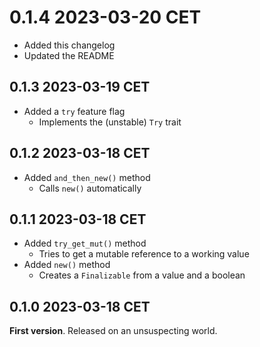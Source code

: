 0.1.4 2023-03-20 CET
====================
- Added this changelog
- Updated the README

0.1.3 2023-03-19 CET
--------------------
- Added a `try` feature flag
    - Implements the (unstable) `Try` trait

0.1.2 2023-03-18 CET
--------------------
- Added `and_then_new()` method
    - Calls `new()` automatically


0.1.1 2023-03-18 CET
--------------------
- Added `try_get_mut()` method
    - Tries to get a mutable reference to a working value
- Added `new()` method
    - Creates a `Finalizable` from a value and a boolean

0.1.0 2023-03-18 CET
--------------------
**First version**. Released on an unsuspecting world.
